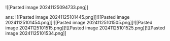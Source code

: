 ![[Pasted image 20241125094733.png]]

ans:
![[Pasted image 20241125101445.png]]![[Pasted image 20241125101454.png]]![[Pasted image 20241125101505.png]]![[Pasted image 20241125101515.png]]![[Pasted image 20241125101525.png]]![[Pasted image 20241125101534.png]]
